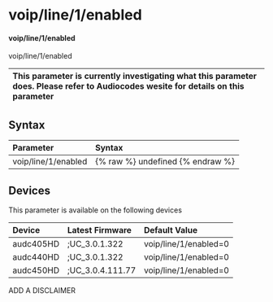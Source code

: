 ﻿---
description: voip/line/1/enabled
search: false
---

# voip/line/1/enabled

#### voip/line/1/enabled

voip/line/1/enabled


| This parameter is currently investigating what this parameter does. Please refer to Audiocodes wesite for details on this parameter | 
| :--- |

## Syntax
| Parameter | Syntax |
| :--- | :--- |
|voip/line/1/enabled | {% raw %} undefined {% endraw %}|

## Devices
This parameter is available on the following devices

| Device | Latest Firmware | Default Value |
|:---|:---|:---|
| audc405HD | ;UC_3.0.1.322 | voip/line/1/enabled=0 
| audc440HD | ;UC_3.0.1.322 | voip/line/1/enabled=0 
| audc450HD | ;UC_3.0.4.111.77 | voip/line/1/enabled=0 

ADD A DISCLAIMER
